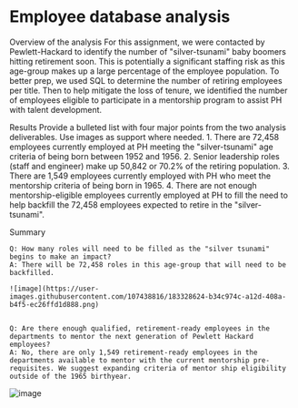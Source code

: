 # Employee database analysis

Overview of the analysis
For this assignment, we were contacted by Pewlett-Hackard to identify the number of  "silver-tsunami" baby boomers hitting retirement soon. This is potentially a significant staffing risk as this age-group makes up a large percentage of the employee population. To better prep, we used SQL to determine the number of retiring employees per title.
Then to help mitigate the loss of tenure, we identified the number of employees eligible to participate in a mentorship program to assist PH with talent development.
	
	
Results
Provide a bulleted list with four major points from the two analysis deliverables. Use images as support where needed.
	1. There are 72,458 employees currently employed at PH meeting the "silver-tsunami" age criteria of being born between 1952 and 1956.
	2. Senior leadership roles (staff and engineer) make up 50,842 or 70.2% of the retiring population. 
	3. There are 1,549 employees currently employed with PH who meet the mentorship criteria of being born in 1965.
	4. There are not enough mentorship-eligible employees currently employed at PH to fill the need to help backfill the 72,458 employees expected to retire in the "silver-tsunami".
	
Summary
	
	Q: How many roles will need to be filled as the "silver tsunami" begins to make an impact?
	A: There will be 72,458 roles in this age-group that will need to be backfilled.
	
	![image](https://user-images.githubusercontent.com/107438816/183328624-b34c974c-a12d-408a-b4f5-ec26ffd1d888.png)

	
	Q: Are there enough qualified, retirement-ready employees in the departments to mentor the next generation of Pewlett Hackard employees?
	A: No, there are only 1,549 retirement-ready employees in the departments available to mentor with the current mentorship pre-requisites. We suggest expanding criteria of mentor ship eligibility outside of the 1965 birthyear.
	
	
![image](https://user-images.githubusercontent.com/107438816/183328604-17d717da-5864-4280-87b1-4d37163cc122.png)
